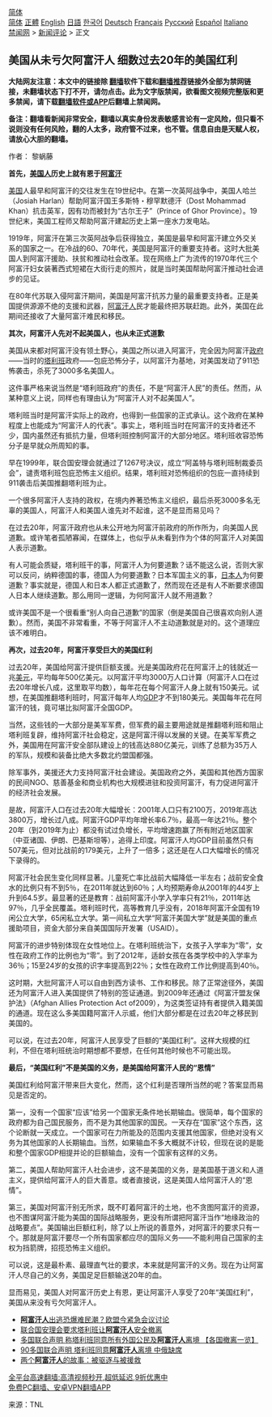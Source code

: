  <!-- 面包屑导航 --> <div class="breadcrumb"><!-- GTranslate: https://gtranslate.io/ -->  <div class="switcher notranslate">  <div class="selected">  <a href="#" onclick="return false;"> 简体</a>  </div>  <div class="option">  <a href="https://www.bannedbook.org" onclick="doGTranslate('zh-CN|zh-CN');jQuery('div.switcher div.selected a').html(jQuery(this).html());return false;" title="简体中文" class="nturl selected"> 简体</a>  <a href="https://www.bannedbook.org/zh-tw/" onclick="doGTranslate('zh-CN|zh-TW');jQuery('div.switcher div.selected a').html(jQuery(this).html());return false;" title="繁體中文" class="nturl"> 正體</a>  <a href="https://www.bannedbook.org/en/" onclick="doGTranslate('zh-CN|en');jQuery('div.switcher div.selected a').html(jQuery(this).html());return false;" title="English" class="nturl"> English</a>  <a href="https://www.bannedbook.org/ja/" onclick="doGTranslate('zh-CN|ja');jQuery('div.switcher div.selected a').html(jQuery(this).html());return false;" title="日本語" class="nturl"> 日語</a>  <a href="https://www.bannedbook.org/ko/" onclick="doGTranslate('zh-CN|ko');jQuery('div.switcher div.selected a').html(jQuery(this).html());return false;" title="한국어" class="nturl"> 한국어</a>  <a href="https://www.bannedbook.org/de/" onclick="doGTranslate('zh-CN|de');jQuery('div.switcher div.selected a').html(jQuery(this).html());return false;" title="Deutsch" class="nturl"> Deutsch</a>  <a href="https://www.bannedbook.org/fr/" onclick="doGTranslate('zh-CN|fr');jQuery('div.switcher div.selected a').html(jQuery(this).html());return false;" title="Français" class="nturl"> Français</a>  <a href="https://www.bannedbook.org/ru/" onclick="doGTranslate('zh-CN|ru');jQuery('div.switcher div.selected a').html(jQuery(this).html());return false;" title="Русский" class="nturl"> Русский</a>  <a href="https://www.bannedbook.org/es/" onclick="doGTranslate('zh-CN|es');jQuery('div.switcher div.selected a').html(jQuery(this).html());return false;" title="Español" class="nturl"> Español</a>  <a href="https://www.bannedbook.org/it/" onclick="doGTranslate('zh-CN|it');jQuery('div.switcher div.selected a').html(jQuery(this).html());return false;" title="Italiano" class="nturl"> Italiano</a>  </div>  </div>      <div class='breadcrumb-sub'><!-- Breadcrumb NavXT 6.3.0 --> <a href="https://www.bannedbook.org/" class="home">禁闻网</a> &gt; <a href="https://www.bannedbook.org/bnews/comments/" class="category">新闻评论</a> &gt; 正文</div></div><h2>美国从未亏欠阿富汗人 细数过去20年的美国红利</h2> <p class="notice"><b>大陆网友注意：本文中的链接除 <a href="https://github.com/bannedbook/fanqiang" >翻墙</a>软件下载和<a href="https://github.com/killgcd/justmysocks/blob/master/README.md">翻墙推荐</a>链接外全部为禁网链接，未翻墙状态下打不开，请勿点击。此为文字版禁闻，欲看图文视频完整版和更多禁闻，请下载<a href="https://github.com/bannedbook/fanqiang">翻墙软件或APP</a>后翻墙上禁闻网。</p><p>备注：翻墙看新闻非常安全，翻墙以真实身份发表敏感言论有一定风险，但只看不说则没有任何风险，翻的人太多，政府管不过来，也不管。信息自由是天赋人权，请放心大胆的翻墙。</b></p>  <div class="entry"> <p>作者： 黎蜗藤</p> <p id="conimg"><strong>首先，<a href="https://www.bannedbook.org/bnews/tag/%E7%BE%8E%E5%9B%BD%E4%BA%BA/" class="st_tag internal_tag" rel="tag" title="标签 美国人 下的日志">美国人</a>历史上就有恩于<a href="https://www.bannedbook.org/bnews/tag/%e9%98%bf%e5%af%8c%e6%b1%97/" class="st_tag internal_tag" rel="tag" title="标签 阿富汗 下的日志">阿富汗</a></strong></p> <p><a href="https://www.bannedbook.org/bnews/tag/%e7%be%8e%e5%9b%bd/" class="st_tag internal_tag" rel="tag" title="标签 美国 下的日志">美国</a>人最早和阿富汗的交往发生在19世纪中。在第一次英阿战争中，美国人哈兰（Josiah Harlan）帮助阿富汗国王多斯特・穆罕默德汗（Dost Mohammad Khan）抗击英军，因有功而被封为“古尔王子”（Prince of Ghor Province）。19世纪末，美国工程师又帮助阿富汗建起历史上第一座水力发电站。</p> <p>1919年，阿富汗在第三次英阿战争后获得独立，美国是最早和阿富汗建立外交关系的国家之一。在冷战的60、70年代，美国是阿富汗的重要支持者。这时大批美国人到阿富汗援助、扶贫和推动社会改革。现在网络上广为流传的1970年代三个阿富汗妇女装著西式短裙在大街行走的照片，就是当时美国帮助阿富汗推动社会进步的见证。</p> <p>在80年代苏联入侵阿富汗期间，美国是阿富汗抗苏力量的最重要支持者。正是美国提供源源不绝的支援和武器，<a href="https://www.bannedbook.org/bnews/tag/%e9%98%bf%e5%af%8c%e6%b1%97%e4%ba%ba/" class="st_tag internal_tag" rel="tag" title="标签 阿富汗人 下的日志">阿富汗人</a>民才能最终把苏联赶跑。此外，美国在此期间还接收了大量阿富汗难民和移民。</p> <p><strong>其次，阿富汗人先对不起美国人，也从未正式道歉</strong></p> <p>美国从来都对阿富汗没有领土野心，美国之所以进入阿富汗，完全因为阿富汗<a href="https://www.bannedbook.org/bnews/tag/%e6%94%bf%e5%ba%9c/" class="st_tag internal_tag" rel="tag" title="标签 政府 下的日志">政府</a>——当时的<a href="https://www.bannedbook.org/bnews/tag/%e5%a1%94%e5%88%a9%e7%8f%ad/" class="st_tag internal_tag" rel="tag" title="标签 塔利班 下的日志">塔利班</a>政府——包庇恐怖分子，以阿富汗为基地，对美国发动了911恐怖袭击，杀死了3000多名美国人。</p> <p>这件事严格来说当然是“塔利班政府”的责任，不是“阿富汗人民”的责任。然而，从某种意义上说，同样也有理由认为“阿富汗人对不起美国人”。</p>  <p>塔利班当时是阿富汗实际上的政府，也得到一些国家的正式承认。这个政府在某种程度上也能成为“阿富汗人的代表”。事实上，塔利班当时在阿富汗的支持者还不少，国内虽然还有抵抗力量，但塔利班控制阿富汗的大部分地区。塔利班收容恐怖分子是早就众所周知的事。</p> <p>早在1999年，联合国安理会就通过了1267号决议，成立“阿盖特与塔利班制裁委员会”，谴责塔利班包庇恐怖主义组织。结果，塔利班对恐怖组织的包庇一直持续到911袭击后美国推翻塔利班为止。</p> <p>一个很多阿富汗人支持的政权，在境内养著恐怖主义组织，最后杀死3000多名无辜的美国人，阿富汗人和美国人谁先对不起谁，这不是显而易见吗？</p> <p>在过去20年，阿富汗政府也从未公开地为阿富汗前政府的所作所为，向美国人民道歉。或许笔者孤陋寡闻，在媒体上，也似乎从未看到作为个体的阿富汗人对美国人表示道歉。</p> <p>有人可能会质疑，塔利班干的事，阿富汗人为何要道歉？话不能这么说，否则大家可以反问，纳粹德国的事，德国人为何要道歉？日本军国主义的事，<a href="https://www.bannedbook.org/bnews/tag/%e6%97%a5%e6%9c%ac%e4%ba%ba/" class="st_tag internal_tag" rel="tag" title="标签 日本人 下的日志">日本人</a>为何要道歉？事实就是，德国人和日本人都正式道歉了，然而现在还是有人不断要求德国人日本人继续道歉。那么用同一逻辑，为何阿富汗人就不用道歉？</p> <p>或许美国不是一个很看重“别人向自己道歉”的国家（倒是美国自己很喜欢向别人道歉）。然而，美国不非常看重，不等于阿富汗人不主动道歉就是对的。这个道理应该不难明白。</p> <p><strong>再次，过去20年，阿富汗享受巨大的美国红利</strong></p> <p>过去20年，美国给阿富汗提供巨额支援。光是美国政府花在阿富汗上的钱就近一兆<a href="https://www.bannedbook.org/bnews/tag/%e7%be%8e%e5%85%83/" class="st_tag internal_tag" rel="tag" title="标签 美元 下的日志">美元</a>，平均每年500亿美元。以阿富汗平均3000万人口计算（阿富汗人口在过去20年增长八成，这里取平均数），每年花在每个阿富汗人身上就有150美元。试想，在美国推翻塔利班时，阿富汗每年人均<a href="https://www.bannedbook.org/bnews/tag/gdp/" class="st_tag internal_tag" rel="tag" title="标签 GDP 下的日志">GDP</a>才不到180美元。美国每年花在阿富汗的钱，竟可堪比拟阿富汗全国GDP。</p>  <p>当然，这些钱的一大部分是美军军费，但军费的最主要用途就是推翻塔利班和阻止塔利班复辟，维持阿富汗社会稳定，这是阿富汗得以发展的关键。在美军军费之外，美国用在阿富汗安全部队建设上的钱高达880亿美元，训练了总额为35万人的军队，规模和装备比绝大多数北约盟国都强。</p> <p>除军事外，美援还大力支持阿富汗社会建设。美国政府之外，美国和其他西方国家的民间NGO、慈善基金和商业机构也大规模进驻和投资阿富汗，有力促进阿富汗的经济社会发展。</p> <p>是故，阿富汗人口在过去20年大幅增长：2001年人口只有2100万，2019年高达3800万，增长过八成。阿富汗GDP平均年增长率6.7％，最高一年达21％。整个20年（到2019年为止）都没有试过负增长，平均增速跑赢了所有附近地区国家（中亚诸国、伊朗、巴基斯坦等），追得上印度。阿富汗人均GDP目前虽然只有507美元，但对比战前的179美元，上升了一倍多；这还是在人口大幅增长的情况下录得的。</p> <p>阿富汗社会民生变化同样显著。儿童死亡率比战前大幅降低一半左右；战前安全食水的比例只有不到5％，在2011年就达到60％；人均预期寿命从2001年的44岁上升到64.5岁。最显著的还是教育：战前阿富汗小学入学率只有21％，2011年达97％，几乎全民覆盖。塔利班时代，高等教育几乎没有，2018年阿富汗全国有19闲公立大学，65闲私立大学。第一间私立大学“阿富汗美国大学”就是美国的重点援助项目，资金大部分来自美国国际开发署（USAID）。</p> <p>阿富汗的进步特别体现在女性地位上。在塔利班统治下，女孩子入学率为“零”，女性在政府工作的比例也为“零”。到了2012年，适龄女孩在各类学校中的入学率为36％；15至24岁的女孩的识字率提高到22％；女性在政府工作比例提高到40％。</p> <p>这时期，大批阿富汗人可以自由到西方读书、工作和移民。除了正常途径外，美国还为阿富汗人进入美国提供了特别的签证通道。到2009年还通过《阿富汗盟友保护法》（Afghan Allies Protection Act of2009），为这类签证持有者提供入籍美国的通道。现在这么多美国籍阿富汗人示威，他们大部分都是在过去20年之移民到美国的。</p> <p>可以说，在过去20年，阿富汗人民享受了巨额的“美国红利”。这样大规模的红利，不但在塔利班统治时期想都不要想，在任何其他时候也不可能出现。</p> <p><strong>最后，“美国红利”不是美国的义务，是美国给阿富汗人民的“恩情”</strong></p>  <p>美国红利给阿富汗带来巨大变化，然而，这个红利是否理所当然的呢？答案显而易见是否定的。</p> <p>第一，没有一个国家“应该”给另一个国家无条件地长期输血。很简单，每个国家的政府都为自己国民服务，而不是为其他国家的国民。一天存在“国家”这个东西，这个论断就一天成立。一个国家可在力所能及的范围内支援其他国家，但绝对没有义务为其他国家的人长期输血。当然，如果输血不多大概就不计较，但现在说的是能和整个国家GDP相提并论的巨额输血，没有一个国家有这样的义务。</p> <p>第二，美国人帮助阿富汗人社会进步，这不是美国的义务，是美国基于道义和人道主义，提供给阿富汗人的巨大善意。或者直接说，这是美国人给阿富汗人的“恩情”。</p> <p>第三，美国对阿富汗别无所求，既不盯着阿富汗的土地，也不贪图阿富汗的资源，也不图谋阿富汗能为美国的国际战略服务，更没有所谓把阿富汗当作“地缘政治的战略要点”。美国输出巨额红利，除了以上所说的善意外，对阿富汗的要求只有一个。那就是阿富汗要尽一个所有国家都应尽的国际义务——不能利用自己国家的主权为挡箭牌，招揽恐怖主义组织。</p> <p>可以说，这是最朴素、最理直气壮的要求，本来就是阿富汗的义务。现在为让阿富汗人尽自己的义务，美国足足巨额输送20年的血。</p> <p>显而易见，美国人对阿富汗历史上有恩，更让阿富汗人享受了20年“美国红利”，美国从来没有亏欠阿富汗人。</p> <ul class='op-related-articles' title='相关阅读'> <li><a href='https://www.bannedbook.org/bnews/taiwannews/20210831/1616672.html' target='_blank'><b>阿富汗人</b>出逃恐爆难民潮？欧盟今紧急会议讨论</a></li> <li><a href='https://www.bannedbook.org/bnews/baitai/20210831/1616583.html' target='_blank'>联合国安理会要求塔利班让<b>阿富汗人</b>安全撤离</a></li> <li><a href='https://www.bannedbook.org/bnews/comments/20210830/1615856.html' target='_blank'>多国联合声明 称塔利班同意所有外国公民及<b>阿富汗人</b>离境 【各国撤离一览】</a></li> <li><a href='https://www.bannedbook.org/bnews/comments/20210830/1615635.html' target='_blank'>90多国联合声明 塔利班同意<b>阿富汗人</b>离境 中俄缺席</a></li> <li><a href='https://www.bannedbook.org/bnews/baitai/20210830/1615595.html' target='_blank'>两个<b>阿富汗人</b>的故事：被驱逐与被援救</a></li> </ul> <p class="texttj"> <a href="https://github.com/bannedbook/fanqiang/wiki/V2ray%E6%9C%BA%E5%9C%BA" target="_blank">全平台高速翻墙:高清视频秒开,超低延迟,9折优惠中</a><br/> <a href="https://github.com/bannedbook/fanqiang/wiki/%E7%A6%81%E9%97%BB%E7%BD%91%E5%AE%89%E5%8D%93%E7%BF%BB%E5%A2%99%E6%96%B0%E9%97%BBAPP" target="_blank">免费PC翻墙、安卓VPN翻墙APP</a></p><p> 来源：TNL </p> <a name='sharetosocial'></a>  <div style="margin-bottom:5px;padding-bottom:5px;clear:both"> <div id="archive-pix-1" class="banner-ads"> <!-- AuctionX Display platform tag START --> <div id="26318x728x90x621x_ADSLOT2" clicktrack="%%CLICK_URL_ESC%%"></div> <!-- AuctionX Display platform tag END --> </div> <div id="archive-pix-2" class="banner-ads"> <!-- AuctionX Display platform tag START --> <div id="26315x300x250x621x_ADSLOT2" clicktrack="%%CLICK_URL_ESC%%"></div> <!-- AuctionX Display platform tag END --> </div> </div>  <div id="archive-pix-1" class="banner-ads"> <!-- AuctionX Display platform tag START --> <div id="26318x728x90x621x_ADSLOT3" clicktrack="%%CLICK_URL_ESC%%"></div> <!-- AuctionX Display platform tag END --> </div> </div><!--END ENTRY--> 